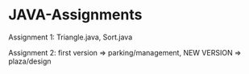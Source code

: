# JAVA-Assignments

Assignment 1: Triangle.java, Sort.java

Assignment 2: first version => parking/management, 
NEW VERSION => plaza/design
